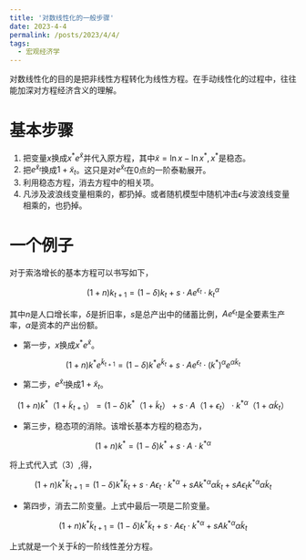 ```yaml
---
title: '对数线性化的一般步骤'
date: 2023-4-4
permalink: /posts/2023/4/4/
tags:
  - 宏观经济学  
---
```


对数线性化的目的是把非线性方程转化为线性方程。在手动线性化的过程中，往往能加深对方程经济含义的理解。

# 基本步骤

1. 把变量$x$换成$x^*e^{\tilde{x}}$并代入原方程，其中$\tilde{x}=\ln x-\ln x^*,x^*$是稳态。
2. 把$e^{\tilde{x}_t}$换成$1+\tilde{x}_t$。这只是对$e^{\tilde{x}_t}$在0点的一阶泰勒展开。
3. 利用稳态方程，消去方程中的相关项。
4. 凡涉及波浪线变量相乘的，都扔掉。或者随机模型中随机冲击$\epsilon$与波浪线变量相乘的，也扔掉。


# 一个例子

对于索洛增长的基本方程可以书写如下，

$$
(1+n)k_{t+1}=(1-\delta)k_t+s\cdot Ae^{\epsilon_t}\cdot k_t^\alpha
$$

其中$n$是人口增长率，$\delta$是折旧率，$s$是总产出中的储蓄比例，$Ae^{\epsilon_t}$是全要素生产率，$\alpha$是资本的产出份额。

- 第一步，$x$换成$x^*e^{\tilde{x}}$。

$$
(1+n)k^*e^{\tilde{k}_{t+1}}=(1-\delta)k^*e^{\tilde{k}_t}+s\cdot Ae^{\epsilon_t}\cdot (k^*)^\alpha e^{\alpha\tilde{k}_t}
$$

- 第二步，$e^{\tilde{x}_t}$换成$1+\tilde{x}_t$。

$$
(1+n)k^*（1+\tilde{k}_{t+1}）=(1-\delta)k^*（1+\tilde{k}_t）+s\cdot A（1+\epsilon_t）\cdot {k^*}^\alpha （1+\alpha\tilde{k}_t）
$$

- 第三步，稳态项的消除。该增长基本方程的稳态为，
  
$$
(1+n)k^*=(1-\delta)k^*+s\cdot A\cdot {k^*}^\alpha
$$

将上式代入式（3）,得，

$$
(1+n)k^*\tilde{k}_{t+1}=(1-\delta)k^*\tilde{k}_t+s\cdot A\epsilon_t\cdot {k^*}^\alpha+sA{k^*}^\alpha\alpha\tilde{k}_t+sA\epsilon_t{k^*}^\alpha\alpha\tilde{k}_t
$$

- 第四步，消去二阶变量。上式中最后一项是二阶变量。

$$
(1+n)k^*\tilde{k}_{t+1}=(1-\delta)k^*\tilde{k}_t+s\cdot A\epsilon_t\cdot {k^*}^\alpha+sA{k^*}^\alpha\alpha\tilde{k}_t
$$

上式就是一个关于$\tilde{k}$的一阶线性差分方程。